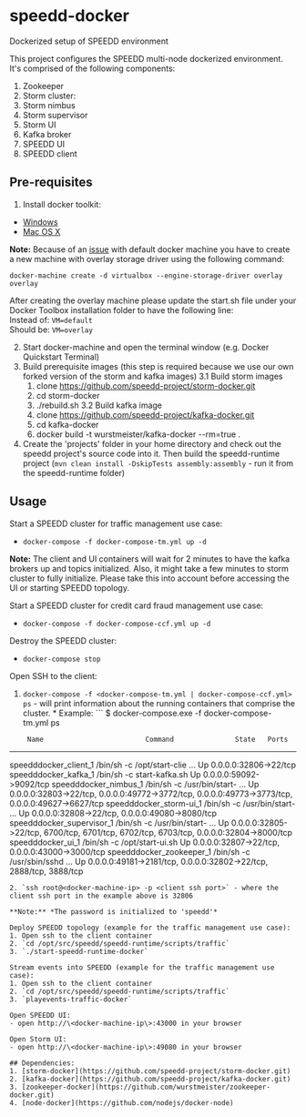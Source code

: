 # speedd-docker
Dockerized setup of SPEEDD environment

This project configures the SPEEDD multi-node dockerized environment. It's comprised of the following components:
1. Zookeeper
2. Storm cluster:
  1. Storm nimbus
  2. Storm supervisor
  3. Storm UI
3. Kafka broker
4. SPEEDD UI
5. SPEEDD client

## Pre-requisites
1. Install docker toolkit:
  * [Windows](https://docs.docker.com/engine/installation/windows/)
  * [Mac OS X](https://docs.docker.com/engine/installation/mac/)

  **Note:** Because of an [issue](https://github.com/docker/docker/issues/18180#issuecomment-162568282) with default docker machine you have to create a new machine with overlay storage driver using the following command:
  
  `docker-machine create -d virtualbox --engine-storage-driver overlay overlay`
  
  After creating the overlay machine please update the start.sh file under your Docker Toolbox installation folder to have the following line:<br>
  Instead of: `VM=default`<br>
  Should be: `VM=overlay` 
  
2. Start docker-machine and open the terminal window (e.g. Docker Quickstart Terminal)
3. Build prerequisite images (this step is required because we use our own forked version of the storm and kafka images)
  3.1 Build storm images
    1. clone https://github.com/speedd-project/storm-docker.git
    2. cd storm-docker
    3. ./rebuild.sh
  3.2 Build kafka image
    1. clone https://github.com/speedd-project/kafka-docker.git
    2. cd kafka-docker
    3. docker build -t wurstmeister/kafka-docker --rm=true .
4. Create the 'projects' folder in your home directory and check out the speedd project's source code into it. Then build the speedd-runtime project (`mvn clean install -DskipTests assembly:assembly` - run it from the speedd-runtime folder)

## Usage
Start a SPEEDD cluster for traffic management use case:<br>
- `docker-compose -f docker-compose-tm.yml up -d`<br>

 **Note:** The client and UI containers will wait for 2 minutes to have the kafka brokers up and topics initialized. Also, it might take a few minutes to storm cluster to fully initialize. Please take this into account before accessing the UI or starting SPEEDD topology.<br>
 
Start a SPEEDD cluster for credit card fraud management use case:
- `docker-compose -f docker-compose-ccf.yml up -d`

Destroy the SPEEDD cluster:
- `docker-compose stop`

Open SSH to the client:
  1. `docker-compose -f <docker-compose-tm.yml | docker-compose-ccf.yml> ps` - will print information about the running containers that comprise the cluster.
    * Example:
    ```
    $ docker-compose.exe -f docker-compose-tm.yml ps

          Name                         Command               State   Ports
---------------------------------------------------------------------------------------------------------------------------------------------------------------
speedddocker_client_1       /bin/sh -c /opt/start-clie ...   Up      0.0.0.0:32806->22/tcp
speedddocker_kafka_1        /bin/sh -c start-kafka.sh        Up      0.0.0.0:59092->9092/tcp
speedddocker_nimbus_1       /bin/sh -c /usr/bin/start- ...   Up      0.0.0.0:32803->22/tcp, 0.0.0.0:49772->3772/tcp, 0.0.0.0:49773->3773/tcp, 0.0.0.0:49627->6627/tcp
speedddocker_storm-ui_1     /bin/sh -c /usr/bin/start- ...   Up      0.0.0.0:32808->22/tcp, 0.0.0.0:49080->8080/tcp
speedddocker_supervisor_1   /bin/sh -c /usr/bin/start- ...   Up      0.0.0.0:32805->22/tcp, 6700/tcp, 6701/tcp, 6702/tcp, 6703/tcp, 0.0.0.0:32804->8000/tcp
speedddocker_ui_1           /bin/sh -c /opt/start-ui.sh      Up      0.0.0.0:32807->22/tcp, 0.0.0.0:43000->3000/tcp
speedddocker_zookeeper_1    /bin/sh -c /usr/sbin/sshd  ...   Up      0.0.0.0:49181->2181/tcp, 0.0.0.0:32802->22/tcp, 2888/tcp, 3888/tcp
  ```
  2. `ssh root@<docker-machine-ip> -p <client ssh port>` - where the client ssh port in the example above is 32806

**Note:** *The password is initialized to 'speedd'*

Deploy SPEEDD topology (example for the traffic management use case):
  1. Open ssh to the client container
  2. `cd /opt/src/speedd/speedd-runtime/scripts/traffic`
  3. `./start-speedd-runtime-docker`

Stream events into SPEEDD (example for the traffic management use case):
  1. Open ssh to the client container
  2. `cd /opt/src/speedd/speedd-runtime/scripts/traffic`
  3. `playevents-traffic-docker`

Open SPEEDD UI:
- open http://\<docker-machine-ip\>:43000 in your browser

Open Storm UI:
- open http://\<docker-machine-ip\>:49080 in your browser

## Dependencies:
  1. [storm-docker](https://github.com/speedd-project/storm-docker.git)
  2. [kafka-docker](https://github.com/speedd-project/kafka-docker.git)
  3. [zookeeper-docker](https://github.com/wurstmeister/zookeeper-docker.git)
  4. [node-docker](https://github.com/nodejs/docker-node)
